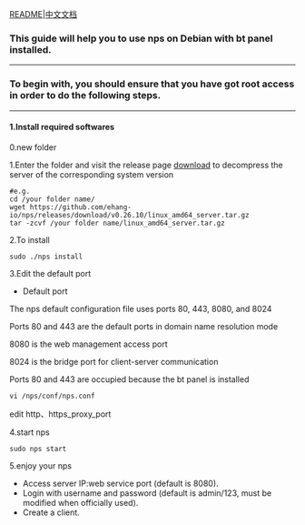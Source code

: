 [README](https://github.com/fqbin/nps-and-bt-panel/tree/main#readme)|[中文文档](https://github.com/fqbin/nps-and-bt-panel/blob/main/README_zh.md)
### This guide will help you to use nps on Debian with bt panel installed.

------

### To begin with, you should ensure that you have got root access in order to do the following steps.

------

#### 1.Install required softwares

0.new folder

1.Enter the folder and visit the release page [download](https://github.com/ehang-io/nps/releases) to decompress the server of the corresponding system version

```
#e.g.
cd /your folder name/
wget https://github.com/ehang-io/nps/releases/download/v0.26.10/linux_amd64_server.tar.gz
tar -zcvf /your folder name/linux_amd64_server.tar.gz
```

2.To install

```
sudo ./nps install
```

3.Edit the default port

- Default port

The nps default configuration file uses ports 80, 443, 8080, and 8024

Ports 80 and 443 are the default ports in domain name resolution mode

8080 is the web management access port

8024 is the bridge port for client-server communication

Ports 80 and 443 are occupied because the bt panel is installed

```
vi /nps/conf/nps.conf
```

edit http、https_proxy_port

4.start nps

```
sudo nps start
```

5.enjoy your nps

- Access server IP:web service port (default is 8080).
- Login with username and password (default is admin/123, must be modified when officially used).
- Create a client.

